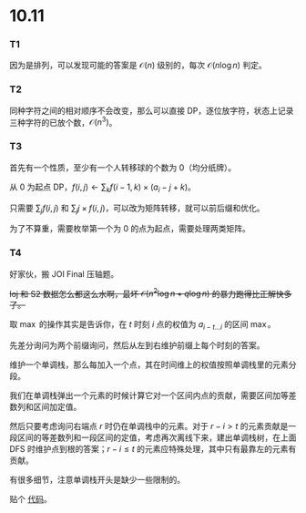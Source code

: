 # 10.11

### T1

因为是排列，可以发现可能的答案是 $\mathcal O(n)$ 级别的，每次 $\mathcal O(n\log n)$ 判定。

### T2

同种字符之间的相对顺序不会改变，那么可以直接 DP，逐位放字符，状态上记录三种字符的已放个数，$\mathcal O(n^3)$。

### T3

首先有一个性质，至少有一个人转移球的个数为 $0$（均分纸牌）。

从 $0$ 为起点 DP，$f(i,j)\gets \sum_k f(i-1,k)\times(a_i-j+k)$。

只需要 $\sum_j f(i,j)$ 和 $\sum_j j\times f(i,j)$，可以改为矩阵转移，就可以前后缀和优化。

为了不算重，需要枚举第一个为 $0$ 的点为起点，需要处理两类矩阵。

### T4

好家伙，搬 JOI Final 压轴题。

~~loj 和 S2 数据怎么都这么水啊，最坏 $\mathcal O(n^2\log n+q\log n)$ 的暴力跑得比正解快多了。~~

取 $\max$ 的操作其实是告诉你，在 $t$ 时刻 $i$ 点的权值为 $a_{i-t\dots i}$ 的区间 $\max$。

先差分询问为两个前缀询问，然后从左到右维护前缀上每个时刻的答案。

维护一个单调栈，那么每加入一个点，其在时间维上的权值按照单调栈里的元素分段。

我们在单调栈弹出一个元素的时候计算它对一个区间内点的贡献，需要区间加等差数列和区间加定值。

然后只要考虑询问右端点 $r$ 时仍在单调栈中的元素。对于 $r-i > t$ 的元素贡献是一段区间的等差数列和一段区间的定值，考虑再次离线下来，建出单调栈树，在上面 DFS 时维护点到根的答案；$r-i\le t$ 的元素应特殊处理，其中只有最靠左的元素有贡献。

有很多细节，注意单调栈开头是缺少一些限制的。

贴个 [代码](https://loj.ac/s/1271422)。

